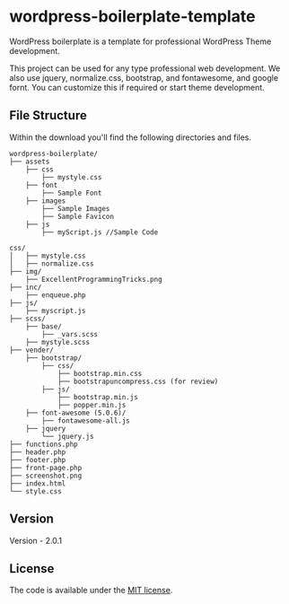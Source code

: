 # wordpress-boilerplate-template
WordPress boilerplate is a template for professional WordPress Theme development.

This project can be used for any type professional web development. We also use jquery, normalize.css, bootstrap, and fontawesome, and google fornt. You can customize this if required or start theme development.
## File Structure

Within the download you'll find the following directories and files.

```
wordpress-boilerplate/
├── assets
    ├── css
        ├── mystyle.css
    ├── font
        ├── Sample Font 
    ├── images
        ├── Sample Images
        ├── Sample Favicon
    ├── js
        ├── myScript.js //Sample Code
    
css/
│   ├── mystyle.css
│   ├── normalize.css
├── img/
    ├── ExcellentProgrammingTricks.png
├── inc/
    ├── enqueue.php
├── js/
    ├── myscript.js
├── scss/
    ├── base/
        ├── _vars.scss
    ├── mystyle.scss
├── vender/
    ├── bootstrap/
        ├── css/
            ├── bootstrap.min.css
            ├── bootstrapuncompress.css (for review)
        ├── js/
            ├── bootstrap.min.js
            ├── popper.min.js
    ├── font-awesome (5.0.6)/
        ├── fontawesome-all.js
    ├── jquery
        └── jquery.js
├── functions.php
├── header.php
├── footer.php
├── front-page.php
├── screenshot.png
├── index.html 
└── style.css 
```
## Version
Version - 2.0.1
## License
The code is available under the [MIT license](LICENSE.txt).
